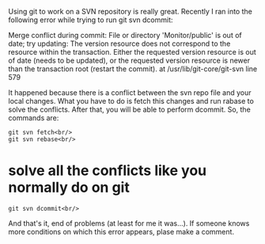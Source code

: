 

Using git to work on a SVN repository is really great. Recently I ran into the following error while trying to run git svn dcommit:

Merge conflict during commit: File or directory 'Monitor/public' is out of date; try updating: The version resource does not correspond to the resource within the transaction.  Either the requested version resource is out of date (needs to be updated), or the requested version resource is newer than the transaction root (restart the commit). at /usr/lib/git-core/git-svn line 579



<p>It happened because there is a conflict between the svn repo file and your local changes. What you have to do is fetch this changes and run rabase to solve the conflicts. After that, you will be able to perform dcommit. So, the commands are:</p>

    git svn fetch<br/>
    git svn rebase<br/>
# solve all the conflicts like you normally do on git<br/>
    git svn dcommit<br/>



<p>And that's it, end of problems (at least for me it was...). If someone knows more conditions on which this error appears, plase make a comment.</p>
